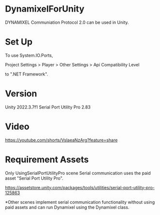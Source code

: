 # DynamixelForUnity
DYNAMIXEL Communiation Protocol 2.0 can be used in Unity.

# Set Up
To use System.IO.Ports,

Project Settings > Player > Other Settings > Api Compatibility Level

to ".NET Framework".

# Version
Unity 2022.3.7f1
Serial Port Utility Pro 2.83

# Video
https://youtube.com/shorts/VslaeaNzArg?feature=share

# Requirement Assets
Only UsingSerialPortUtilityPro scene Serial communication uses the paid asset "Serial Port Utility Pro".

https://assetstore.unity.com/packages/tools/utilities/serial-port-utility-pro-125863

*Other scenes implement serial communication functionality without using paid assets and can run Dynamixel using the Dynamixel class.
